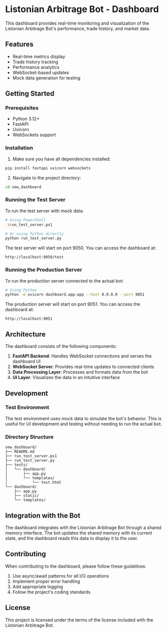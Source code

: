 # Listonian Arbitrage Bot - Dashboard

This dashboard provides real-time monitoring and visualization of the Listonian Arbitrage Bot's performance, trade history, and market data.

## Features

- Real-time metrics display
- Trade history tracking
- Performance analytics
- WebSocket-based updates
- Mock data generation for testing

## Getting Started

### Prerequisites

- Python 3.12+
- FastAPI
- Uvicorn
- WebSockets support

### Installation

1. Make sure you have all dependencies installed:

```bash
pip install fastapi uvicorn websockets
```

2. Navigate to the project directory:

```bash
cd new_dashboard
```

### Running the Test Server

To run the test server with mock data:

```bash
# Using PowerShell
.\run_test_server.ps1

# Or using Python directly
python run_test_server.py
```

The test server will start on port 9050. You can access the dashboard at:

```
http://localhost:9050/test
```

### Running the Production Server

To run the production server connected to the actual bot:

```bash
# Using Python
python -m uvicorn dashboard.app:app --host 0.0.0.0 --port 9051
```

The production server will start on port 9051. You can access the dashboard at:

```
http://localhost:9051
```

## Architecture

The dashboard consists of the following components:

1. **FastAPI Backend**: Handles WebSocket connections and serves the dashboard UI
2. **WebSocket Server**: Provides real-time updates to connected clients
3. **Data Processing Layer**: Processes and formats data from the bot
4. **UI Layer**: Visualizes the data in an intuitive interface

## Development

### Test Environment

The test environment uses mock data to simulate the bot's behavior. This is useful for UI development and testing without needing to run the actual bot.

### Directory Structure

```
new_dashboard/
├── README.md
├── run_test_server.ps1
├── run_test_server.py
├── tests/
│   └── dashboard/
│       ├── app.py
│       └── templates/
│           └── test.html
└── dashboard/
    ├── app.py
    ├── static/
    └── templates/
```

## Integration with the Bot

The dashboard integrates with the Listonian Arbitrage Bot through a shared memory interface. The bot updates the shared memory with its current state, and the dashboard reads this data to display it to the user.

## Contributing

When contributing to the dashboard, please follow these guidelines:

1. Use async/await patterns for all I/O operations
2. Implement proper error handling
3. Add appropriate logging
4. Follow the project's coding standards

## License

This project is licensed under the terms of the license included with the Listonian Arbitrage Bot.